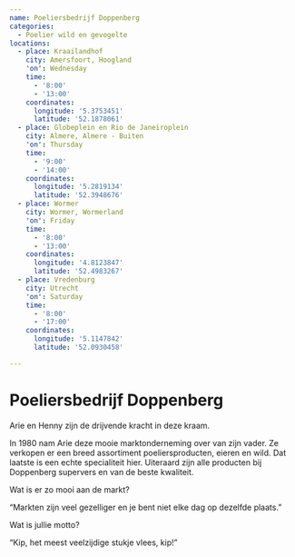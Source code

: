 ```yaml
---
name: Poeliersbedrijf Doppenberg
categories:
  - Poelier wild en gevogelte
locations:
  - place: Kraailandhof
    city: Amersfoort, Hoogland
    'on': Wednesday
    time:
      - '8:00'
      - '13:00'
    coordinates:
      longitude: '5.3753451'
      latitude: '52.1878061'
  - place: Globeplein en Rio de Janeiroplein
    city: Almere, Almere - Buiten
    'on': Thursday
    time:
      - '9:00'
      - '14:00'
    coordinates:
      longitude: '5.2819134'
      latitude: '52.3948676'
  - place: Wormer
    city: Wormer, Wormerland
    'on': Friday
    time:
      - '8:00'
      - '13:00'
    coordinates:
      longitude: '4.8123847'
      latitude: '52.4983267'
  - place: Vredenburg
    city: Utrecht
    'on': Saturday
    time:
      - '8:00'
      - '17:00'
    coordinates:
      longitude: '5.1147842'
      latitude: '52.0930458'

---
```


# Poeliersbedrijf Doppenberg

Arie en Henny zijn de drijvende kracht in deze kraam.

In 1980 nam Arie deze mooie marktonderneming over van zijn vader. Ze verkopen er een breed assortiment poeliersproducten, eieren en wild. Dat laatste is een echte specialiteit hier. Uiteraard zijn alle producten bij Doppenberg supervers en van de beste kwaliteit.

Wat is er zo mooi aan de markt?

“Markten zijn veel gezelliger en je bent niet elke dag op dezelfde plaats.”

Wat is jullie motto?

“Kip, het meest veelzijdige stukje vlees, kip!”